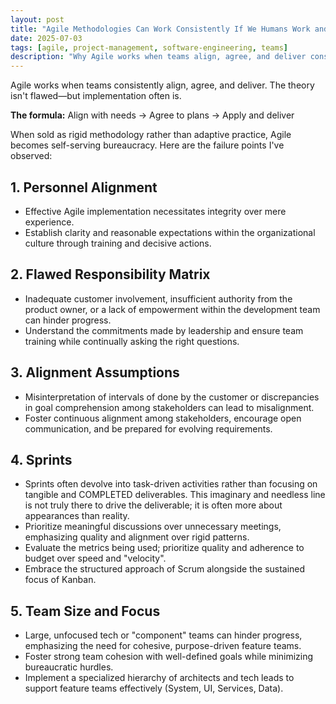 ```yaml
---
layout: post
title: "Agile Methodologies Can Work Consistently If We Humans Work and Plan Consistently"
date: 2025-07-03
tags: [agile, project-management, software-engineering, teams]
description: "Why Agile works when teams align, agree, and deliver consistently—identifying common failure points and how to avoid them."
---
```


Agile works when teams consistently align, agree, and deliver. The theory isn't flawed—but implementation often is.

**The formula:** Align with needs → Agree to plans → Apply and deliver

When sold as rigid methodology rather than adaptive practice, Agile becomes self-serving bureaucracy. Here are the failure points I've observed:

## 1. Personnel Alignment

- Effective Agile implementation necessitates integrity over mere experience.
- Establish clarity and reasonable expectations within the organizational culture through training and decisive actions.

## 2. Flawed Responsibility Matrix

- Inadequate customer involvement, insufficient authority from the product owner, or a lack of empowerment within the development team can hinder progress.
- Understand the commitments made by leadership and ensure team training while continually asking the right questions.

## 3. Alignment Assumptions

- Misinterpretation of intervals of done by the customer or discrepancies in goal comprehension among stakeholders can lead to misalignment.
- Foster continuous alignment among stakeholders, encourage open communication, and be prepared for evolving requirements.

## 4. Sprints

- Sprints often devolve into task-driven activities rather than focusing on tangible and COMPLETED deliverables. This imaginary and needless line is not truly there to drive the deliverable; it is often more about appearances than reality.
- Prioritize meaningful discussions over unnecessary meetings, emphasizing quality and alignment over rigid patterns.
- Evaluate the metrics being used; prioritize quality and adherence to budget over speed and "velocity".
- Embrace the structured approach of Scrum alongside the sustained focus of Kanban.

## 5. Team Size and Focus

- Large, unfocused tech or "component" teams can hinder progress, emphasizing the need for cohesive, purpose-driven feature teams.
- Foster strong team cohesion with well-defined goals while minimizing bureaucratic hurdles.
- Implement a specialized hierarchy of architects and tech leads to support feature teams effectively (System, UI, Services, Data).